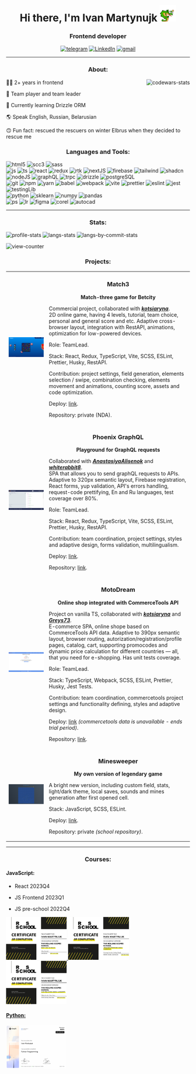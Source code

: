 <h1 align="center">Hi there, I'm Ivan Martynujk <img src="assets/lizzard_hello.webp" alt='hello' width="45" /></h1>
<h3 align="center">Frontend developer</h3>
<div align="center">
  <a href="https://t.me/szczuczynszczyna" target="_blank" rel="noreferrer"><img alt="telegram" src="https://img.shields.io/badge/Telegram-26A5E4?style=for-the-badge&logo=telegram&logoColor=white" /></a>
  <a href="https://www.linkedin.com/in/goodvalts/" target="_blank" rel="noreferrer"><img alt="LinkedIn" src="https://img.shields.io/badge/LinkedIn-0A66C2?style=for-the-badge&logo=linkedin&logoColor=white" /></a>
  <a href="mailto:martiniukgomel@gmail.com" target="_blank" rel="noreferrer"><img alt="gmail" src="https://img.shields.io/badge/Gmail-EA4335?style=for-the-badge&logo=gmail&logoColor=white" /></a>
</div>
<hr>

<h3 align="center">About:</h3>

<img align="right" src="https://www.codewars.com/users/GoodValts/badges/small" alt="codewars-stats" >

👨‍🔬 2+ years in frontend

🤝 Team player and team leader

🌱 Currently learning Drizzle ORM

🌎 Speak English, Russian, Belarusian

🙃 Fun fact: rescued the rescuers on winter Elbrus when they decided to rescue me

<h3 align="center">Languages and Tools:</h3>
<div>
  <img alt="html5" src="https://img.shields.io/badge/HTML5-E34F26?style=flat-square&logo=html5&logoColor=white" />
  <img alt="scc3" src="https://img.shields.io/badge/CSS3-1572B6?style=flat-square&logo=css3&logoColor=white" />
  <img alt="sass" src="https://img.shields.io/badge/SASS-CC6699?style=flat-square&logo=sass&logoColor=white" />
</div>
<div>
  <img alt="js" src="https://img.shields.io/badge/JavaScript-F7DF1E?style=flat-square&logo=javascript&logoColor=white" />
  <img alt="ts" src="https://img.shields.io/badge/TypeScript-3178C6?style=flat-square&logo=typescript&logoColor=white" />
  <img alt="react" src="https://img.shields.io/badge/React-61DAFB?style=flat-square&logo=react&logoColor=white" />
  <img alt="redux" src="https://img.shields.io/badge/Redux-764ABC?style=flat-square&logo=redux&logoColor=white" />
  <img alt="rtk" src="https://img.shields.io/badge/React%20Query-FF4154?style=flat-square&logo=reactquery&logoColor=white" />
  <img alt="nextJS" src="https://img.shields.io/badge/NextJS-000000?style=flat-square&logo=nextdotjs&logoColor=white" />
  <img alt="firebase" src="https://img.shields.io/badge/Firebase-DD2C00?style=flat-square&logo=firebase&logoColor=white" />
  <img alt="tailwind" src="https://img.shields.io/badge/TailwindCSS-06B6D4?style=flat-square&logo=tailwindcss&logoColor=white" />
  <img alt="shadcn" src="https://img.shields.io/badge/ShadcnUI-000000?style=flat-square&logo=shadcnui&logoColor=white" />
</div>
<div>
  <img alt="nodeJS" src="https://img.shields.io/badge/NodeJS-5FA04E?style=flat-square&logo=nodedotjs&logoColor=white" />
  <img alt="graphQL" src="https://img.shields.io/badge/GraphQL-E10098?style=flat-square&logo=graphql&logoColor=white" />
  <img alt="trpc" src="https://img.shields.io/badge/tRPC-2596BE?style=flat-square&logo=trpc&logoColor=white" />
  <img alt="drizzle" src="https://img.shields.io/badge/DrizzleORM-E10098?style=flat-square&logo=drizzle&logoColor=white" />
  <img alt="postgreSQL" src="https://img.shields.io/badge/PostgreSQL-4169E1?style=flat-square&logo=postgresql&logoColor=white" />
</div>
<div>
  <img alt="git" src="https://img.shields.io/badge/Git-F05032?style=flat-square&logo=git&logoColor=white" />
  <img alt="npm" src="https://img.shields.io/badge/NPM-CB3837?style=flat-square&logo=npm&logoColor=white" />
  <img alt="yarn" src="https://img.shields.io/badge/Yarn-2C8EBB?style=flat-square&logo=yarn&logoColor=white" />
  <img alt="babel" src="https://img.shields.io/badge/Babel-F9DC3E?style=flat-square&logo=babel&logoColor=white" />
  <img alt="webpack" src="https://img.shields.io/badge/WebPack-8DD6F9?style=flat-square&logo=webpack&logoColor=white" />
  <img alt="vite" src="https://img.shields.io/badge/Vite-646CFF?style=flat-square&logo=vite&logoColor=white" />
  <img alt="prettier" src="https://img.shields.io/badge/Prettier-F7B93E?style=flat-square&logo=prettier&logoColor=white" />
  <img alt="eslint" src="https://img.shields.io/badge/ESLint-4B32C3?style=flat-square&logo=eslint&logoColor=white" />
  <img alt="jest" src="https://img.shields.io/badge/Jest%20Tests-C21325?style=flat-square&logo=jest&logoColor=white" />
  <img alt="testingLib" src="https://img.shields.io/badge/Testing%20Library-E33332?style=flat-square&logo=testinglibrary&logoColor=white" /> 
</div>
<div>
  <img alt="python" src="https://img.shields.io/badge/PYTHON3-3776AB?style=flat-square&logo=python&logoColor=white" />
  <img alt="sklearn" src="https://img.shields.io/badge/Skikit%20learn-F7931E?style=flat-square&logo=scikitlearn&logoColor=white" />
  <img alt="numpy" src="https://img.shields.io/badge/NumPy-013243?style=flat-square&logo=numpy&logoColor=white" />
  <img alt="pandas" src="https://img.shields.io/badge/Pandas-150458?style=flat-square&logo=pandas&logoColor=white" />
</div>
<div>
  <img alt="ps" src="https://img.shields.io/badge/Photoshop-31A8FF?style=flat-square&logo=adobephotoshop&logoColor=white" />
  <img alt="lr" src="https://img.shields.io/badge/Lightroom-2D3246?style=flat-square&logoSize=amd&logo=adobelightroom&logoColor=white" />
  <img alt="figma" src="https://img.shields.io/badge/Figma-F24E1E?style=flat-square&logoSize=amd&logo=figma&logoColor=white" />
  <img alt="corel" src="https://img.shields.io/badge/CorelDRAW-000000?style=flat-square&logo=coreldraw&logoColor=white" />
  <img alt="autocad" src="https://img.shields.io/badge/AutoCAD-E51050?style=flat-square&logo=autocad&logoColor=white" />
</div>

<hr>

<h3 align="center">Stats:</h3>

<img alt="profile-stats" src="https://github-readme-stats.vercel.app/api?username=GoodValts&custom_title=Profile%20Stats&hide=stars,issues&show_icons=true&rank_icon=percentile" /> <img alt="langs-stats" src="https://github-readme-stats.vercel.app/api/top-langs/?method=commits&username=GoodValts&layout=compact" /> <img alt="langs-by-commit-stats" src="http://github-profile-summary-cards.vercel.app/api/cards/most-commit-language?username=goodvalts&theme=default" />

<img alt="view-counter" src="https://komarev.com/ghpvc/?username=GoodValts" />

<h3 align="center">Projects:</h3>

<table>
  <tr>
    <td><img alt="match3-screen" src="assets/match3.png" /></td>
    <td>
      <h3 align="center">Match3</h3>
      <p align="center"><b>Match-three game for Betcity</b></p>
      <p>Commercial project, collaborated with <a href="https://github.com/kotsiaryna" target="_blank" rel="noreferrer"><i><b>kotsiaryna</b></i></a>.<br>2D online game, having 4 levels, tutorial, team choice, personal and general score and etc. Adaptive cross-browser layout, integration with RestAPI, animations, optimization for low-powered devices.</p>
      <p>Role: TeamLead.</p>
      <p>Stack: React, Redux, TypeScript, Vite, SCSS, ESLint, Prettier, Husky, RestAPI.</p>
      <p>Contribution: project settings, field generation, elements selection / swipe, combination checking, elements movement and animations, counting score, assets and code optimization.</p>
      <p>Deploy: <a href="https://match3-betcity.netlify.app/" target="_blank" rel="noreferrer">link</a>.</p>
      <p>Repository: private (NDA).</p>
    </td>
  </tr>
  <tr>
    <td><img alt="graphQL-screen" src="assets/graphQL.png" /></td>
    <td>
      <h3 align="center">Phoenix GraphQL</h3>
      <p align="center"><b>Playground for GraphQL requests</b></p>
      <p>Collaborated with <a href="https://github.com/AnastasiyaAlisenok" target="_blank" rel="noreferrer"><i><b>AnastasiyaAlisenok</b></i></a> and <a href="https://github.com/whiterabbit8" target="_blank" rel="noreferrer"><i><b>whiterabbit8</b></i></a>.<br>SPA that allows you to send graphQL requests to APIs. Adaptive to 320px semantic layout, Firebase registration, React forms, yup validation, API's errors handling, request-code prettifying, En and Ru languages, test coverage over 80%.</p>
      <p>Role: TeamLead.</p>
      <p>Stack: React, Redux, TypeScript, Vite, SCSS, ESLint, Prettier, Husky, RestAPI.</p>
      <p>Contribution: team coordination, project settings, styles and adaptive design, forms validation, multilingualism.</p>
      <p>Deploy: <a href="https://goodvalts.github.io/graphql-app/#/" target="_blank" rel="noreferrer">link</a>.</p>
      <p>Repository: <a href="https://github.com/GoodValts/graphql-app/tree/develop" target="_blank" rel="noreferrer">link</a>.</p>
    </td>
  </tr>
  <tr>
    <td><img alt="motodream-screen" src="assets/motodream.png" /></td>
    <td>
      <h3 align="center">MotoDream</h3>
      <p align="center"><b>Online shop integrated with CommerceTools API</b></p>
      <p>Project on vanilla TS, collaborated with <a href="https://github.com/kotsiaryna" target="_blank" rel="noreferrer"><i><b>kotsiaryna</b></i></a> and <a href="https://github.com/Greys73" target="_blank" rel="noreferrer"><i><b>Greys73</b></i></a>.<br>E-commerce SPA, online shope based on CommerceTools API data. Adaptive to 390px semantic layout, browser routing, autorization/registration/profile pages, catalog, cart, supporting promocodes and dynamic price calculation for different countries — all, that you need for e-shopping. Has unit tests coverage.</p>
      <p>Role: TeamLead.</p>
      <p>Stack: TypeScript, Webpack, SCSS, ESLint, Prettier, Husky, Jest Tests.</p>
      <p>Contribution: team coordination, commercetools project settings and functionality defining, styles and adaptive design.</p>
      <p>Deploy: <a href="https://motodream-shop.netlify.app/" target="_blank" rel="noreferrer">link</a> <i>(commercetools data is unavailable - ends trial period)</i>.</p>
      <p>Repository: <a href="https://github.com/GoodValts/eCommerce-Application" target="_blank" rel="noreferrer">link</a>.</p>
    </td>
  </tr>
  <tr>
    <td><img alt="minesweeper-screen" src="assets/minesweeper.png" /></td>
    <td>
      <h3 align="center">Minesweeper</h3>
      <p align="center"><b>My own version of legendary game</b></p>
      <p>A bright new version, including custom field, stats, light/dark theme, local saves, sounds and mines generation after first opened cell.</p>
      <p>Stack: JavaScript, SCSS, ESLint.</p>
      <p>Deploy: <a href="https://rolling-scopes-school.github.io/goodvalts-JSFE2023Q1/minesweeper/" target="_blank" rel="noreferrer">link</a>.</p>
      <p>Repository: private <i>(school repository)</i>.</p>
    </td>
  </tr>
</table>

<hr>

<h3 align="center">Courses:</h3>

<h4>JavaScript:</h4>

- React 2023Q4

- JS Frontend 2023Q1

- JS pre-school 2022Q4

<a href="https://app.rs.school/certificate/9s7trg01" target="_blank" rel="noreferrer"><img width="33%" alt="react" src="assets/react.png" />
<a href="https://app.rs.school/certificate/b4d05mfa" target="_blank" rel="noreferrer"><img width="33%" alt="js-fe" src="assets/js-fe.png" />
<a href="https://app.rs.school/certificate/fasl8zrn" target="_blank" rel="noreferrer"><img width="33%" alt="js-pre" src="assets/pre-school.png" />

<h4>Python:</h4>
<a href="https://stepik.org/cert/2384963?lang=en" target="_blank" rel="noreferrer"><img width="33%" alt="py" src="assets/py.png" /></a>
